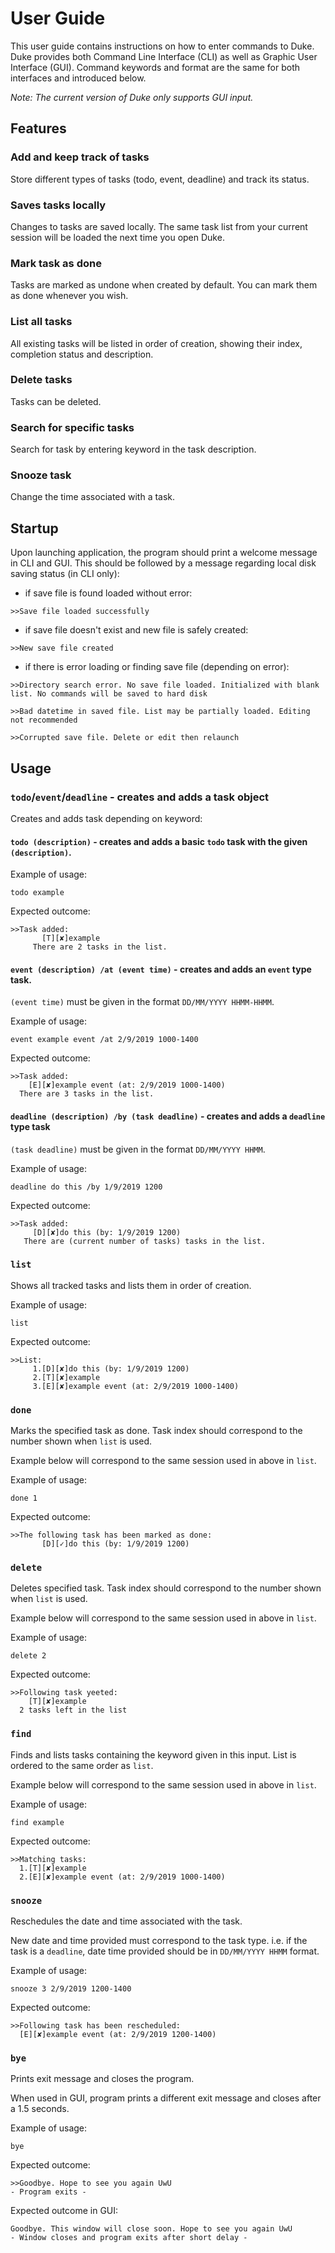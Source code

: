 # User Guide

This user guide contains instructions on how to enter commands to Duke. Duke provides both Command Line Interface (CLI) as well as Graphic User Interface (GUI). Command keywords and format are the same for both interfaces and introduced below.

*Note: The current version of Duke only supports GUI input.*

## Features 

### Add and keep track of tasks 
Store different types of tasks (todo, event, deadline) and track its status.

### Saves tasks locally
Changes to tasks are saved locally. The same task list from your current session will be loaded the next time you open Duke.

### Mark task as done
Tasks are marked as undone when created by default. You can mark them as done whenever you wish.

### List all tasks
All existing tasks will be listed in order of creation, showing their index, completion status and description.

### Delete tasks
Tasks can be deleted.

### Search for specific tasks
Search for task by entering keyword in the task description.

### Snooze task
Change the time associated with a task.

## Startup

Upon launching application, the program should print a welcome message in CLI and GUI. This should be followed by a message regarding local disk saving status (in CLI only):

- if save file is found loaded without error:
```
>>Save file loaded successfully
```
- if save file doesn't exist and new file is safely created:
```
>>New save file created
```
- if there is error loading or finding save file (depending on error):
```
>>Directory search error. No save file loaded. Initialized with blank list. No commands will be saved to hard disk
```
```
>>Bad datetime in saved file. List may be partially loaded. Editing not recommended
```
```
>>Corrupted save file. Delete or edit then relaunch
```

## Usage

### `todo`/`event`/`deadline` - creates and adds a task object

Creates and adds task depending on keyword:

#### `todo (description)` - creates and adds a basic `todo` task with the given `(description)`.

Example of usage:

`todo example`

Expected outcome:
```
>>Task added:
       [T][✘]example
     There are 2 tasks in the list.
```

#### `event (description) /at (event time)` - creates and adds an `event` type task.
`(event time)` must be given in the format `DD/MM/YYYY HHMM-HHMM`.

Example of usage:

`event example event /at 2/9/2019 1000-1400`

Expected outcome:
```
>>Task added:
    [E][✘]example event (at: 2/9/2019 1000-1400)
  There are 3 tasks in the list.
```

#### `deadline (description) /by (task deadline)` - creates and adds a `deadline` type task
`(task deadline)` must be given in the format `DD/MM/YYYY HHMM`.

Example of usage: 

`deadline do this /by 1/9/2019 1200`

Expected outcome:
```
>>Task added:
     [D][✘]do this (by: 1/9/2019 1200)
   There are (current number of tasks) tasks in the list.
```

### `list`

Shows all tracked tasks and lists them in order of creation.

Example of usage: 

`list`

Expected outcome:
```
>>List:
     1.[D][✘]do this (by: 1/9/2019 1200)
     2.[T][✘]example
     3.[E][✘]example event (at: 2/9/2019 1000-1400)

```

### `done`
Marks the specified task as done. Task index should correspond to the number shown when `list` is used. 

Example below will correspond to the same session used in above in `list`.

Example of usage:

`done 1`

Expected outcome:
```
>>The following task has been marked as done:
       [D][✓]do this (by: 1/9/2019 1200)
```

### `delete`
Deletes specified task. Task index should correspond to the number shown when `list` is used.

Example below will correspond to the same session used in above in `list`.

Example of usage:

`delete 2`

Expected outcome:
```
>>Following task yeeted:
    [T][✘]example
  2 tasks left in the list
```

### `find`
Finds and lists tasks containing the keyword given in this input. List is ordered to the same order as `list`.

Example below will correspond to the same session used in above in `list`.

Example of usage:

`find example`

Expected outcome:

```
>>Matching tasks:
  1.[T][✘]example
  2.[E][✘]example event (at: 2/9/2019 1000-1400)
```

### `snooze`
Reschedules the date and time associated with the task.

New date and time provided must correspond to the task type. i.e. if the task is a `deadline`, date time provided should be in `DD/MM/YYYY HHMM` format.

Example of usage:

`snooze 3 2/9/2019 1200-1400`

Expected outcome:

```
>>Following task has been rescheduled:
  [E][✘]example event (at: 2/9/2019 1200-1400)
```

### `bye`
Prints exit message and closes the program.

When used in GUI, program prints a different exit message and closes after a 1.5 seconds.

Example of usage:

`bye`

Expected outcome:

```
>>Goodbye. Hope to see you again UwU
- Program exits -
```

Expected outcome in GUI:

```
Goodbye. This window will close soon. Hope to see you again UwU
- Window closes and program exits after short delay -
```

